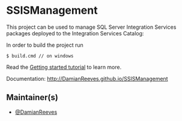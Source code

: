 # SSISManagement

This project can be used to manage SQL Server Integration Services packages deployed to the Integration Services Catalog: 

In order to build the project run 

    $ build.cmd // on windows    
    
Read the [Getting started tutorial](http://DamianReeves.github.io/SSISManagement/index.html#Getting-started) to learn more.

Documentation: http://DamianReeves.github.io/SSISManagement

## Maintainer(s)

- [@DamianReeves](https://github.com/DamianReeves)

